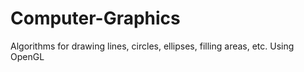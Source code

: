 # Computer-Graphics
Algorithms for drawing lines, circles, ellipses, filling areas, etc. Using OpenGL

